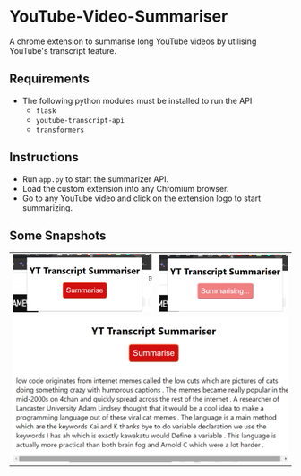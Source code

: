 # YouTube-Video-Summariser

A chrome extension to summarise long YouTube videos by utilising YouTube's transcript feature.

## Requirements

- The following python modules must be installed to run the API
  - `flask`
  - `youtube-transcript-api`
  - `transformers`

## Instructions

- Run `app.py` to start the summarizer API.
- Load the custom extension into any Chromium browser.
- Go to any YouTube video and click on the extension logo to start summarizing.

## Some Snapshots

<table style="width:100%;">
  <tr>
    <td><img src="demo/image-1.png" alt="Image 1" style="max-width: 100%; height: auto;"></td>
    <td><img src="demo/image-2.png" alt="Image 2" style="max-width: 100%; height: auto;"></td>
  </tr>
  <tr>
    <td colspan="2"><img src="demo/image-3.png" alt="Image 3" style="max-width: 100%; height: auto;"></td>
  </tr>
</table>
